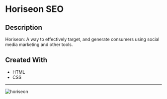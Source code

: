 # Horiseon SEO
## Description
Horiseon: A way to effectively target, and generate consumers using social media marketing and other tools.
## Created With
* HTML
* CSS
---
![horiseon](https://user-images.githubusercontent.com/92958186/140621864-6207c272-3c3c-4cbf-b76f-5cd0bedcf1e5.png)
